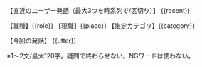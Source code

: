 【直近のユーザー発話（最大3つを時系列で/区切り）】
{{recent}}

【職種】{{role}}
【現職】{{place}}
【推定カテゴリ】{{category}}

【今回の発話】
{{utter}}

※1〜2文/最大120字。疑問で終わらせない。NGワードは使わない。
